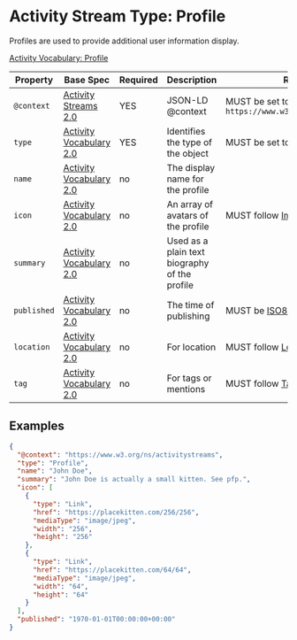 # Activity Stream Type: Profile

Profiles are used to provide additional user information display.

[Activity Vocabulary: Profile](https://www.w3.org/TR/activitystreams-vocabulary/#dfn-profile)


| Property | Base Spec | Required | Description | Restrictions |
| --- | --- | --- | --- | --- |
| `@context` | [Activity Streams 2.0](https://www.w3.org/TR/activitystreams-core/#jsonld) | YES | JSON-LD @context | MUST be set to `https://www.w3.org/ns/activitystreams` |
| `type` | [Activity Vocabulary 2.0](https://www.w3.org/TR/activitystreams-vocabulary/#dfn-type) | YES | Identifies the type of the object | MUST be set to `Profile` |
| `name` | [Activity Vocabulary 2.0](https://www.w3.org/TR/activitystreams-vocabulary/#dfn-name) | no | The display name for the profile |  |
| `icon` | [Activity Vocabulary 2.0](https://www.w3.org/TR/activitystreams-vocabulary/#dfn-icon) | no | An array of avatars of the profile | MUST follow [Image Link Type](/ActivityContent/Associated/Attachments#image-link) |
| `summary` | [Activity Vocabulary 2.0](https://www.w3.org/TR/activitystreams-vocabulary/#dfn-summary) | no | Used as a plain text biography of the profile |  |
| `published` | [Activity Vocabulary 2.0](https://www.w3.org/TR/activitystreams-vocabulary/#dfn-published) | no | The time of publishing | MUST be [ISO8601](https://www.iso.org/iso-8601-date-and-time-format.html) |
| `location` | [Activity Vocabulary 2.0](https://www.w3.org/TR/activitystreams-vocabulary/#dfn-location) | no | For location | MUST follow [Location Type](/ActivityContent/Associated/Location) |
| `tag` | [Activity Vocabulary 2.0](https://www.w3.org/TR/activitystreams-vocabulary/#dfn-tag) | no | For tags or mentions | MUST follow [Tag Type](/ActivityContent/Associated/Tag) |

## Examples

```json
{
  "@context": "https://www.w3.org/ns/activitystreams",
  "type": "Profile",
  "name": "John Doe",
  "summary": "John Doe is actually a small kitten. See pfp.",
  "icon": [
    {
      "type": "Link",
      "href": "https://placekitten.com/256/256",
      "mediaType": "image/jpeg",
      "width": "256",
      "height": "256"
    },
    {
      "type": "Link",
      "href": "https://placekitten.com/64/64",
      "mediaType": "image/jpeg",
      "width": "64",
      "height": "64"
    }
  ],
  "published": "1970-01-01T00:00:00+00:00"
}
```
